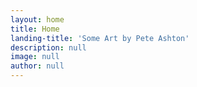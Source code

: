 ```yaml
---
layout: home
title: Home
landing-title: 'Some Art by Pete Ashton'
description: null
image: null
author: null
---
```

